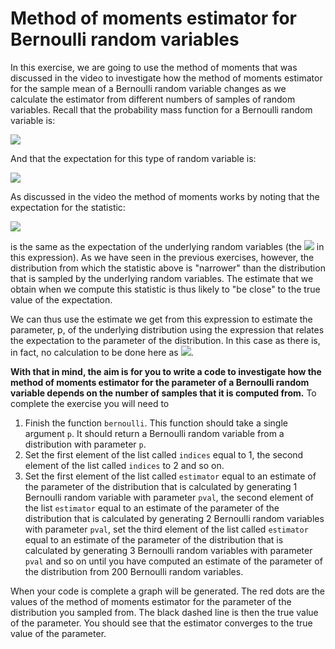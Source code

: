 # Method of moments estimator for Bernoulli random variables

In this exercise, we are going to use the method of moments that was discussed in the video to investigate how the method of moments estimator for the sample mean of a Bernoulli random variable changes as we calculate the estimator from different numbers of samples of random variables.  Recall that the probability mass function for a Bernoulli random variable is:

![](https://render.githubusercontent.com/render/math?math=P(X=0)=(1-p)\qquad\P(X=1)=p)

And that the expectation for this type of random variable is:

![](https://render.githubusercontent.com/render/math?math=\mathbb{E}(X)=p)

As discussed in the video the method of moments works by noting that the expectation for the statistic:

![](https://render.githubusercontent.com/render/math?math=\overline{X}=\frac{1}{n}\sum_{i=1}^{n}X_i)

is the same as the expectation of the underlying random variables (the ![](https://render.githubusercontent.com/render/math?math=X_i) in this expression).  As we have seen in the previous exercises, however, the distribution from which the statistic above is "narrower" than the distribution that is sampled by the underlying random variables.  The estimate that we obtain when we compute this statistic is thus likely to "be close" to the true value of the expectation.  

We can thus use the estimate we get from this expression to estimate the parameter, p, of the underlying distribution using the expression that relates the expectation to the parameter of the distribution.  In this case as there is, in fact, no calculation to be done here as ![](https://render.githubusercontent.com/render/math?math=\mathbb{E}(X)=p).  

__With that in mind, the aim is for you to write a code to investigate how the method of moments estimator for the parameter of a Bernoulli random variable depends on the number of samples that it is computed from.__  To complete the exercise you will need to

1. Finish the  function `bernoulli`. This function should take a single argument `p`. It should return a Bernoulli random variable from a distribution with parameter `p`. 
2. Set the first element of the list called `indices` equal to 1, the second element of the list called `indices` to 2 and so on.
3. Set the first element of the list called `estimator` equal to an estimate of the parameter of the distribution that is calculated by generating 1 Bernoulli random variable with parameter `pval`, the second element of the list `estimator` equal to an estimate of the parameter of the distribution that is calculated by generating 2 Bernoulli random variables with parameter `pval`, set the third element of the list called `estimator` equal to an estimate of the parameter of the distribution that is calculated by generating 3 Bernoulli random variables with parameter `pval` and so on until you have computed an estimate of the parameter of the distribution from 200 Bernoulli random variables. 

When your code is complete a graph will be generated.  The red dots are the values of the method of moments estimator for the parameter of the distribution you sampled from.  The black dashed line is then the true value of the parameter.  You should see that the estimator converges to the true value of the parameter.
